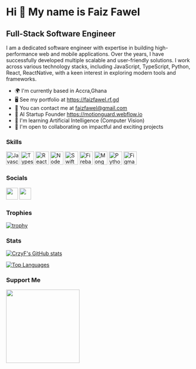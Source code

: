 Hi 👋 My name is Faiz Fawel  
====================================

Full-Stack Software Engineer  
-----------------------------

I am a dedicated software engineer with expertise in building high-performance web and mobile applications. Over the years, I have successfully developed multiple scalable and user-friendly solutions. I work across various technology stacks, including JavaScript, TypeScript, Python, React, ReactNative, with a keen interest in exploring modern tools and frameworks.

* 🌍  I'm currently based in Accra,Ghana  
* 🖥️  See my portfolio at https://faizfawel.rf.gd  
* 📧  You can contact me at faizfawel@gmail.com  
* 🚀  AI Startup Founder  https://motionguard.webflow.io  
* 🧠  I'm learning Artificial Intelligence (Computer Vision)  
* 🤝  I'm open to collaborating on impactful and exciting projects  

### Skills

<p align="left">
<a href="https://developer.mozilla.org/en-US/docs/Web/JavaScript" target="_blank" rel="noreferrer"><img src="https://raw.githubusercontent.com/danielcranney/readme-generator/main/public/icons/skills/javascript-colored.svg" width="36" height="36" alt="Javascript" /></a>
<a href="https://www.typescriptlang.org/" target="_blank" rel="noreferrer"><img src="https://raw.githubusercontent.com/danielcranney/readme-generator/main/public/icons/skills/typescript-colored.svg" width="36" height="36" alt="Typescript" /></a>
<a href="https://react.dev/" target="_blank" rel="noreferrer"><img src="https://raw.githubusercontent.com/danielcranney/readme-generator/main/public/icons/skills/react-colored.svg" width="36" height="36" alt="React" /></a>
<a href="https://nodejs.org/en/" target="_blank" rel="noreferrer"><img src="https://raw.githubusercontent.com/danielcranney/readme-generator/main/public/icons/skills/nodejs-colored.svg" width="36" height="36" alt="NodeJS" /></a>
<a href="https://developer.apple.com/swift/" target="_blank" rel="noreferrer"><img src="https://raw.githubusercontent.com/danielcranney/readme-generator/main/public/icons/skills/swift-colored.svg" width="36" height="36" alt="Swift" /></a>
<a href="https://firebase.google.com/" target="_blank" rel="noreferrer"><img src="https://raw.githubusercontent.com/danielcranney/readme-generator/main/public/icons/skills/firebase-colored.svg" width="36" height="36" alt="Firebase" /></a>
<a href="https://mongodb.com/" target="_blank" rel="noreferrer"><img src="https://raw.githubusercontent.com/danielcranney/readme-generator/main/public/icons/skills/mongodb-colored.svg" width="36" height="36" alt="MongoDB" /></a>
<a href="https://python.org/" target="_blank" rel="noreferrer"><img src="https://raw.githubusercontent.com/danielcranney/readme-generator/main/public/icons/skills/python-colored.svg" width="36" height="36" alt="Python" /></a>
<a href="https://www.figma.com/" target="_blank" rel="noreferrer"><img src="https://raw.githubusercontent.com/danielcranney/readme-generator/main/public/icons/skills/figma-colored.svg" width="36" height="36" alt="Figma" /></a>
</p>

### Socials

<p align="left"> 
<a href="https://www.github.com/CrzyF" target="_blank" rel="noreferrer"><img src="https://raw.githubusercontent.com/danielcranney/readme-generator/main/public/icons/socials/github.svg" width="32" height="32" /></a>
<a href="https://www.linkedin.com/in/faiz-fawel-0235141a3/" target="_blank" rel="noreferrer"><img src="https://raw.githubusercontent.com/danielcranney/readme-generator/main/public/icons/socials/linkedin.svg" width="32" height="32" /></a>
</p>

### Trophies

[![trophy](https://github-profile-trophy.vercel.app/?username=CrzyF&theme=onedark&margin-w=15&margin-h=15)](https://www.buymeacoffee.com/CrzyF)

### Stats

<a href="http://www.github.com/CrzyF"><img src="https://github-readme-stats.vercel.app/api?username=CrzyF&show_icons=true&hide=&count_private=true&title_color=0891b2&text_color=ffffff&icon_color=0891b2&bg_color=1c1917&hide_border=true&show_icons=true" alt="CrzyF's GitHub stats" /></a>

<a href="https://github.com/CrzyF" align="left"><img src="https://github-readme-stats.vercel.app/api/top-langs/?username=CrzyF&langs_count=10&title_color=0891b2&text_color=ffffff&icon_color=0891b2&bg_color=1c1917&hide_border=true&locale=en&custom_title=Top%20%Languages" alt="Top Languages" /></a>

### Support Me

<a href="buymeacoffee.com/faizfawel"><img src="https://cdn.buymeacoffee.com/buttons/v2/default-yellow.png" width="200" /></a>
